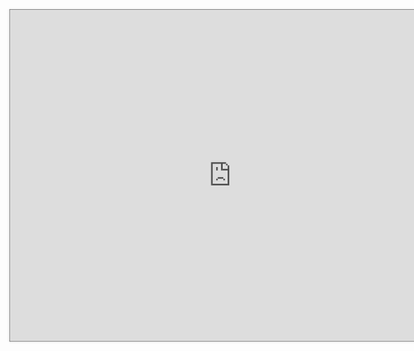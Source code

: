 


<iframe src="https://calendar.google.com/calendar/embed?height=600&wkst=1&bgcolor=%23ffffff&ctz=America%2FDenver&src=MWQxMmY2MzVmMGJkYWRlNzc1YTIyMDdlMTMxMTJjYjIwZmUxODc3OWY4YjNiNzNmMTA3YWNkODg5MDYxZjM0YUBncm91cC5jYWxlbmRhci5nb29nbGUuY29t&color=%23EF6C00" style="border:solid 1px #777" width="800" height="600" frameborder="0" scrolling="no"></iframe>

